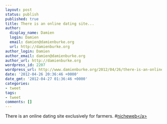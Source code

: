 ```yaml
---
layout: post
status: publish
published: true
title: There is an online dating site...
author:
  display_name: Damien
  login: Damien
  email: damien@damienburke.org
  url: http://damienburke.org
author_login: Damien
author_email: damien@damienburke.org
author_url: http://damienburke.org
wordpress_id: 2207
wordpress_url: http://www.damienburke.org/2012/04/26/there-is-an-online-dating-site/
date: '2012-04-26 20:36:46 +0000'
date_gmt: '2012-04-27 01:36:46 +0000'
categories:
- tweet
tags:
- tweet
comments: []
---
```

<p>There is an online dating site exclusively for farmers. #<a href="http:&#47;&#47;search.twitter.com&#47;search?q=%23nicheweb" class="aktt_hashtag">nicheweb<&#47;a></p>
